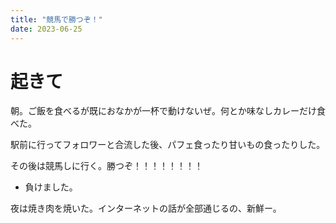 ```yaml
---
title: "競馬で勝つぞ！"
date: 2023-06-25
---
```


# 起きて
朝。ご飯を食べるが既におなかが一杯で動けないぜ。何とか味なしカレーだけ食べた。

駅前に行ってフォロワーと合流した後、パフェ食ったり甘いもの食ったりした。

その後は競馬しに行く。勝つぞ！！！！！！！！
- 負けました。

夜は焼き肉を焼いた。インターネットの話が全部通じるの、新鮮ー。
